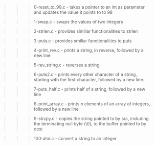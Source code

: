 >>> 0-reset_to_98.c
	- takes a pointer to an int as parameter and updates the value it points to to 98

>>> 1-swap.c
	- swaps the values of two integers

>>> 2-strlen.c
	- provides similiar functionalities to strlen

>>> 3-puts.c
	- provides smiliar functionalities to puts

>>> 4-print_rev.c
	- prints a string, in reverse, followed by a new line

>>> 5-rev_string.c
	- reverses a string

>>> 6-puts2.c
	- prints every other character of a string, starting with the first character, followed by a new line.

>>> 7-puts_half.c
	- prints half of a string, followed by a new line

>>> 8-print_array.c
	- prints n elements of an array of integers, followed by a new line

>>> 9-strcpy.c
	- copies the string pointed to by src, including the terminating null byte (\0), to the buffer pointed to by dest

>>> 100-atoi.c
	- convert a string to an integer
